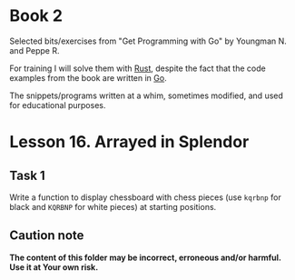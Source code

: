 # Book 2

Selected bits/exercises from "Get Programming with Go" by Youngman N. and Peppe R.

For training I will solve them with [Rust](https://www.rust-lang.org/), despite the fact that the code examples from the book are written in [Go](https://go.dev/).

The snippets/programs written at a whim, sometimes modified, and used for educational purposes.

# Lesson 16. Arrayed in Splendor

## Task 1

Write a function to display chessboard with chess pieces (use `kqrbnp` for black and `KQRBNP` for white pieces) at starting positions.

## Caution note

**The content of this folder may be incorrect, erroneous and/or harmful. Use it at Your own risk.**
